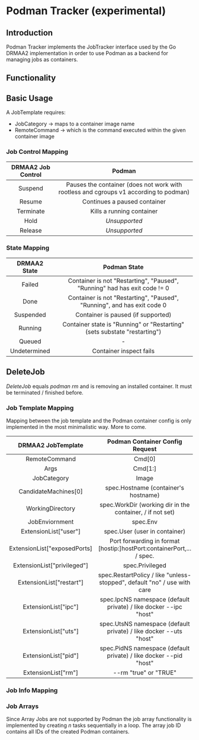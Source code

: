 # Podman Tracker (experimental)

## Introduction

Podman Tracker implements the JobTracker interface used by the Go DRMAA2 implementation
in order to use Podman as a backend for managing jobs as containers. 

## Functionality

## Basic Usage

A JobTemplate requires:
  * JobCategory -> maps to a container image name
  * RemoteCommand -> which is the command executed within the given container image

### Job Control Mapping

| DRMAA2 Job Control | Podman          |
| :-----------------:|:---------------:|
| Suspend            | Pauses the container (does not work with rootless and cgroups v1 according to podman)|
| Resume             | Continues a paused container |
| Terminate          | Kills a running container |
| Hold               | *Unsupported*   |
| Release            | *Unsupported*   |

### State Mapping

| DRMAA2 State                          | Podman State  |
| :------------------------------------:|:-------------:|
| Failed                                | Container is not "Restarting", "Paused", "Running" had has exit code != 0|
| Done | Container is not "Restarting", "Paused", "Running", and has exit code 0|
| Suspended                             | Container is paused (if supported) |
| Running                               | Container state is "Running" or "Restarting" (sets substate "restarting") |
| Queued                                | - |
| Undetermined                          | Container inspect fails |

## DeleteJob

*DeleteJob* equals *podman rm* and is removing an installed container. It must be terminated / finished before.

### Job Template Mapping

Mapping between the job template and the Podman container config is only implemented
in the most minimalistic way. More to come.

| DRMAA2 JobTemplate   | Podman Container Config Request |
| :-------------------:|:-------------------------------:|
| RemoteCommand        | Cmd[0]                          |
| Args                 | Cmd[1:]                         |
| JobCategory          | Image                           |
| CandidateMachines[0] | spec.Hostname (container's hostname) |
| WorkingDirectory     | spec.WorkDir (working dir in the container, / if not set) |
| JobEnviornment       | spec.Env |
| ExtensionList["user"]| spec.User (user in container) |
| ExtensionList["exposedPorts] | Port forwarding in format [hostip:]hostPort:containerPort,... / spec.|
| ExtensionList["privileged"]| spec.Privileged |
| ExtensionList["restart"] | spec.RestartPolicy  / like "unless-stopped", default "no" / use with care|
| ExtensionList["ipc"] | spec.IpcNS namespace (default private) / like docker --ipc "host" |
| ExtensionList["uts"] | spec.UtsNS namespace (default private) / like docker --uts "host" |
| ExtensionList["pid"] | spec.PidNS namespace (default private) / like docker --pid "host" |
| ExtensionList["rm"] | --rm  "true" or "TRUE"|

### Job Info Mapping

### Job Arrays

Since Array Jobs are not supported by Podman the job array functionality is implemented
by creating _n_ tasks sequentially in a loop. The array job ID contains all IDs of the
created Podman containers.

